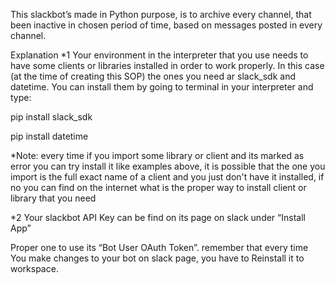 This slackbot’s made in Python purpose, is to archive every channel, that been inactive in chosen period of time, based on messages posted in every channel.

Explanation
*1 Your environment in the interpreter that you use needs to have some clients or libraries installed in order to work properly. In this case (at the time of creating this SOP) the ones you need ar slack_sdk and datetime. You can install them by going to terminal in your interpreter and type:

pip install slack_sdk

pip install datetime

*Note: every time if you import some library or client and its marked as error you can try install it like examples above, it is possible that the one you import is the full exact name of a client and you just don't have it installed, if no you can find on the internet what is the proper way to install client or library that you need

*2 Your slackbot API Key can be find on its page on slack under “Install App”

Proper one to use its “Bot User OAuth Token”. remember that every time You make changes to your bot on slack page, you have to Reinstall it to workspace.
